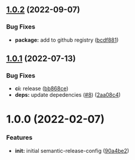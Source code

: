 ## [1.0.2](https://github.com/5app/semantic-release-config/compare/v1.0.1...v1.0.2) (2022-09-07)


### Bug Fixes

* **package:** add to github registry ([bcdf881](https://github.com/5app/semantic-release-config/commit/bcdf881e0bddd65d24aba9942eb86842f0d7e9df))

## [1.0.1](https://github.com/5app/semantic-release-config/compare/v1.0.0...v1.0.1) (2022-07-13)


### Bug Fixes

* **ci:** release ([bb868ce](https://github.com/5app/semantic-release-config/commit/bb868ce6d7afd90973e5634376ab54558a052509))
* **deps:** update depedencies ([#8](https://github.com/5app/semantic-release-config/issues/8)) ([2aa08c4](https://github.com/5app/semantic-release-config/commit/2aa08c40206c9163a5cec431e7fc050e567cc1fe))

# 1.0.0 (2022-02-07)


### Features

* **init:** initial semantic-release-config ([90a4be2](https://github.com/5app/semantic-release-config/commit/90a4be29ed61d3e8a5b1392c015b5054f0672444))
